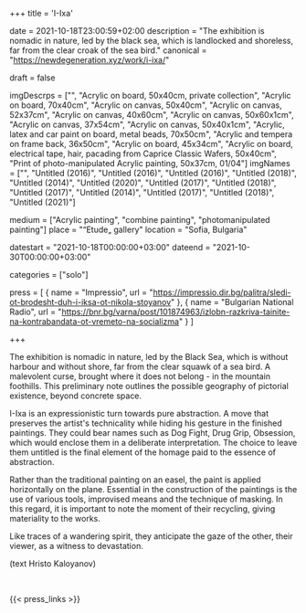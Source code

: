 +++
title = 'I-Ixa'

date = 2021-10-18T23:00:59+02:00
description = "The exhibition is nomadic in nature, led by the black sea, which is landlocked and shoreless, far from the clear croak of the sea bird."
canonical = "https://newdegeneration.xyz/work/i-ixa/"

draft = false

imgDescrps = ["", "Acrylic on board, 50x40cm, private collection", "Acrylic on board, 70x40cm", "Acrylic on canvas, 50x40cm", "Acrylic on canvas, 52x37cm", "Acrylic on canvas, 40x60cm", "Acrylic on canvas, 50x60x1cm", "Acrylic on canvas, 37x54cm", "Acrylic on canvas, 50x40x1cm", "Acrylic, latex and car paint on board, metal beads, 70x50cm", "Acrylic and tempera on frame back, 36x50cm", "Acrylic on board, 45x34cm", "Acrylic on board, electrical tape, hair, pacading from Caprice Classic Wafers, 50x40cm", "Print of photo-manipulated Acrylic painting, 50x37cm, 01/04"]
imgNames = ["", "Untitled (2016)", "Untitled (2016)", "Untitled (2016)", "Untitled (2018)", "Untitled (2014)", "Untitled (2020)", "Untitled (2017)", "Untitled (2018)", "Untitled (2017)", "Untitled (2014)", "Untitled (2017)", "Untitled (2018)", "Untitled (2021)"]

medium = ["Acrylic painting", "combine painting", "photomanipulated painting"]
place = "“Etude„ gallery"
location = "Sofia, Bulgaria"

datestart = "2021-10-18T00:00:00+03:00"
dateend = "2021-10-30T00:00:00+03:00"

categories = ["solo"]

press = [
  { name = "Impressio", url = "https://impressio.dir.bg/palitra/sledi-ot-brodesht-duh-i-iksa-ot-nikola-stoyanov" },
  { name = "Bulgarian National Radio", url = "https://bnr.bg/varna/post/101874963/izlobn-razkriva-tainite-na-kontrabandata-ot-vremeto-na-socializma" }
]

+++

The exhibition is nomadic in nature, led by the Black Sea, which is without harbour and without shore, far from the clear squawk of a sea bird. A malevolent curse, brought where it does not belong - in the mountain foothills. This preliminary note outlines the possible geography of pictorial existence, beyond concrete space.

I-Ixa is an expressionistic turn towards pure abstraction. A move that preserves the artist's technicality while hiding his gesture in the finished paintings. They could bear names such as Dog Fight, Drug Grip, Obsession, which would enclose them in a deliberate interpretation. The choice to leave them untitled is the final element of the homage paid to the essence of abstraction.

Rather than the traditional painting on an easel, the paint is applied horizontally on the plane. Essential in the construction of the paintings is the use of various tools, improvised means and the technique of masking. In this regard, it is important to note the moment of their recycling, giving materiality to the works.

Like traces of a wandering spirit, they anticipate the gaze of the other, their viewer, as a witness to devastation. 

(text Hristo Kaloyanov)

&nbsp;

{{< press_links >}}